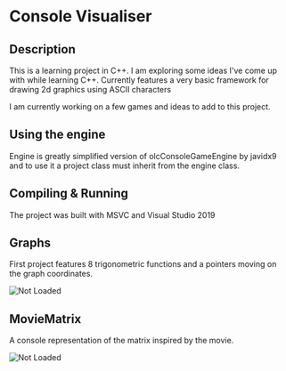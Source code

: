 Console Visualiser
=====

Description
---------
This is a learning project in C++. I am exploring some ideas I've come up with while learning C++.
Currently features a very basic framework for drawing 2d graphics using ASCII characters

I am currently working on a few games and ideas to add to this project.

Using the engine
---------
Engine is greatly simplified version of olcConsoleGameEngine by javidx9 and to use it a project class must inherit from the 
engine class.

Compiling & Running
---------
The project was built with MSVC and Visual Studio 2019

Graphs
---------
First project features 8 trigonometric functions and a pointers moving on the graph coordinates.

![Not Loaded](https://media.giphy.com/media/K5HnGAKasGZGSGjuSq/giphy.gif)

MovieMatrix
---------
A console representation of the matrix inspired by the movie.

![Not Loaded](https://media.giphy.com/media/UbZUJMRA4j7v4WYj2K/giphy.gif)

